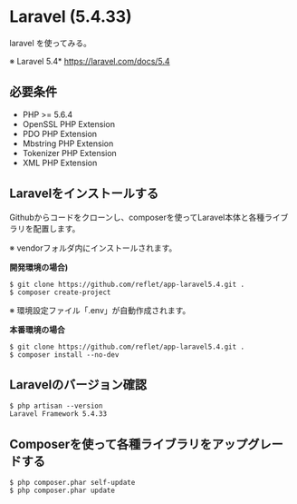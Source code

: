 # Laravel (5.4.33)
laravel を使ってみる。

※ Laravel 5.4*
https://laravel.com/docs/5.4

## 必要条件
* PHP >= 5.6.4
* OpenSSL PHP Extension
* PDO PHP Extension
* Mbstring PHP Extension
* Tokenizer PHP Extension
* XML PHP Extension


## Laravelをインストールする

Githubからコードをクローンし、composerを使ってLaravel本体と各種ライブラリを配置します。

※ vendorフォルダ内にインストールされます。

**開発環境の場合)**
```
$ git clone https://github.com/reflet/app-laravel5.4.git .
$ composer create-project
```
※ 環境設定ファイル「.env」が自動作成されます。

**本番環境の場合**
```
$ git clone https://github.com/reflet/app-laravel5.4.git .
$ composer install --no-dev
```

## Laravelのバージョン確認

```
$ php artisan --version
Laravel Framework 5.4.33
```

## Composerを使って各種ライブラリをアップグレードする

```
$ php composer.phar self-update
$ php composer.phar update
```
